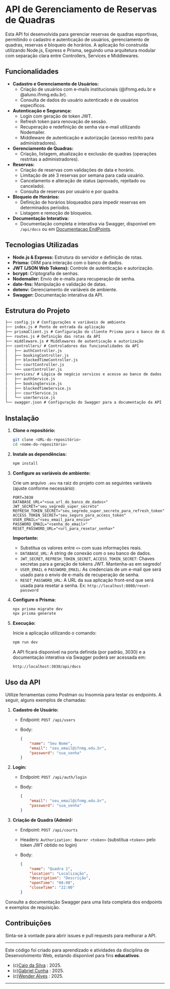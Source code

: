 # API de Gerenciamento de Reservas de Quadras

Esta API foi desenvolvida para gerenciar reservas de quadras esportivas, permitindo o cadastro e autenticação de usuários, gerenciamento de quadras, reservas e bloqueio de horários. A aplicação foi construída utilizando Node.js, Express e Prisma, seguindo uma arquitetura modular com separação clara entre Controllers, Services e Middlewares.

## Funcionalidades

-   **Cadastro e Gerenciamento de Usuários:**
    -   Criação de usuários com e-mails institucionais (@ifnmg.edu.br e @aluno.ifnmg.edu.br).
    -   Consulta de dados do usuário autenticado e de usuários específicos.
-   **Autenticação e Segurança:**
    -   Login com geração de token JWT.
    -   Refresh token para renovação de sessão.
    -   Recuperação e redefinição de senha via e-mail utilizando Nodemailer.
    -   Middleware de autenticação e autorização (acesso restrito para administradores).
-   **Gerenciamento de Quadras:**
    -   Criação, listagem, atualização e exclusão de quadras (operações restritas a administradores).
-   **Reservas:**
    -   Criação de reservas com validações de data e horário.
    -   Limitação de até 3 reservas por semana para cada usuário.
    -   Cancelamento e alteração de status (aprovado, rejeitado ou cancelado).
    -   Consulta de reservas por usuário e por quadra.
-   **Bloqueio de Horários:**
    -   Definição de horários bloqueados para impedir reservas em determinados períodos.
    -   Listagem e remoção de bloqueios.
-   **Documentação Interativa:**
    -   Documentação completa e interativa via Swagger, disponível em `/api/docs` ou em [Documentacao EndPoints](https://agendamento-quadra.up.railway.app/api/docs).

## Tecnologias Utilizadas

-   **Node.js & Express:** Estrutura do servidor e definição de rotas.
-   **Prisma:** ORM para interação com o banco de dados.
-   **JWT (JSON Web Tokens):** Controle de autenticação e autorização.
-   **bcrypt:** Criptografia de senhas.
-   **Nodemailer:** Envio de e-mails para recuperação de senha.
-   **date-fns:** Manipulação e validação de datas.
-   **dotenv:** Gerenciamento de variáveis de ambiente.
-   **Swagger:** Documentação interativa da API.

## Estrutura do Projeto

```markdown
├── config.js # Configurações e variáveis de ambiente
├── index.js # Ponto de entrada da aplicação
├── prismaClient.js # Configuração do cliente Prisma para o banco de dados
├── routes.js # Definição das rotas da API
├── middleware.js # Middlewares de autenticação e autorização
├── controllers/ # Controladores das funcionalidades da API
│   ├── authController.js
│   ├── bookingController.js
│   ├── blockedTimeController.js
│   ├── courtController.js
│   └── userController.js
├── services/ # Lógica de negócio servicos e acesso ao banco de dados
│   ├── authService.js
│   ├── bookingService.js
│   ├── blockedTimeService.js
│   ├── courtService.js
│   └── userService.js
└── swagger.json # Configuração do Swagger para a documentação da API
```

## Instalação

1.  **Clone o repositório:**

    ```bash
    git clone <URL-do-repositório>
    cd <nome-do-repositório>
    ```

2.  **Instale as dependências:**

    ```bash
    npm install
    ```

3.  **Configure as variáveis de ambiente:**

    Crie um arquivo `.env` na raiz do projeto com as seguintes variáveis (ajuste conforme necessário):

    ```env
    PORT=3030
    DATABASE_URL="<sua_url_do_banco_de_dados>"
    JWT_SECRET="seu_segredo_super_secreto"
    REFRESH_TOKEN_SECRET="seu_segredo_super_secreto_para_refresh_token"
    ACCESS_TOKEN_SECRET="seu_seguro_para_access_token"
    USER_EMAIL="<seu_email_para_envio>"
    PASSWORD_EMAIL="<senha_do_email>"
    RESET_PASSWORD_URL="<url_para_resetar_senha>"
    ```

    **Importante:**
    *   Substitua os valores entre `<>` com suas informações reais.
    *   `DATABASE_URL`: A string de conexão com o seu banco de dados.
    *   `JWT_SECRET`, `REFRESH_TOKEN_SECRET`, `ACCESS_TOKEN_SECRET`: Chaves secretas para a geração de tokens JWT.  Mantenha-as em segredo!
    *   `USER_EMAIL` e `PASSWORD_EMAIL`: As credenciais de um e-mail que será usado para o envio de e-mails de recuperação de senha.
    *   `RESET_PASSWORD_URL`:  A URL da sua aplicação front-end que será usada para resetar a senha. Ex: `http://localhost:8080/reset-password`

4.  **Configure o Prisma:**

    ```bash
    npx prisma migrate dev
    npx prisma generate
    ```

5.  **Execução:**

    Inicie a aplicação utilizando o comando:

    ```bash
    npm run dev
    ```

    A API ficará disponível na porta definida (por padrão, 3030) e a documentação interativa via Swagger poderá ser acessada em:

    ```bash
    http://localhost:3030/api/docs
    ```

## Uso da API

Utilize ferramentas como Postman ou Insomnia para testar os endpoints. A seguir, alguns exemplos de chamadas:

1.  **Cadastro de Usuário:**

    *   Endpoint: `POST /api/users`
    *   Body:

        ```json
        {
            "name": "Seu Nome",
            "email": "seu_email@ifnmg.edu.br",
            "password": "sua_senha"
        }
        ```

2.  **Login:**

    *   Endpoint: `POST /api/auth/login`
    *   Body:

        ```json
        {
            "email": "seu_email@ifnmg.edu.br",
            "password": "sua_senha"
        }
        ```

3.  **Criação de Quadra (Admin):**

    *   Endpoint: `POST /api/courts`
    *   Headers: `Authorization: Bearer <token>` (substitua `<token>` pelo token JWT obtido no login)
    *   Body:

        ```json
        {
            "name": "Quadra 1",
            "location": "Localização",
            "description": "Descrição",
            "openTime": "08:00",
            "closeTime": "22:00"
        }
        ```

Consulte a documentação Swagger para uma lista completa dos endpoints e exemplos de requisição.

## Contribuições

Sinta-se à vontade para abrir issues e pull requests para melhorar a API.

---
Este código foi criado para aprendizado e atividades da disciplina de Desenvolvimento Web, estando disponível para fins **educativos**.

- (c)[Caio da Silva](https://github.com/CaioSilvaCsv) : 2025.
- (c)[Gabriel Cunha](https://github.com/GahCunha) : 2025.
- (c)[Wender Alves](https://github.com/was8) : 2025.

---
